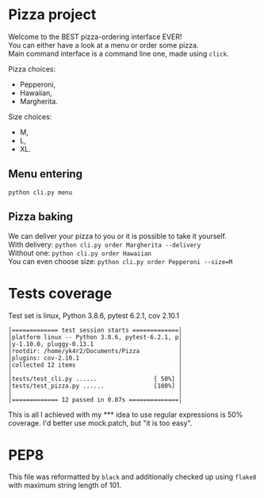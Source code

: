 # Pizza project
Welcome to the BEST pizza-ordering interface EVER!\
You can either have a look at a menu or order some pizza.\
Main command interface is a command line one, made using `click`.

Pizza choices:
- Pepperoni,
- Hawaiian,
- Margherita.

Size choices:
- M,
- L,
- XL.

## Menu entering
`python cli.py menu`

## Pizza baking
We can deliver your pizza to you or it is possible to take it yourself.\
With delivery: `python cli.py order Margherita --delivery`\
Without one: `python cli.py order Hawaiian`\
You can even choose size: `python cli.py order Pepperoni --size=M`

# Tests coverage

Test set is linux, Python 3.8.6, pytest 6.2.1, cov 2.10.1
```
│============= test session starts =============│
│platform linux -- Python 3.8.6, pytest-6.2.1, p│
│y-1.10.0, pluggy-0.13.1                        │
│rootdir: /home/yk4r2/Documents/Pizza           │
│plugins: cov-2.10.1                            │
│collected 12 items                             │
│                                               │
│tests/test_cli.py ......                [ 50%] │
│tests/test_pizza.py ......              [100%] │
│                                               │
│============= 12 passed in 0.07s ==============│
```

This is all I achieved with my *** idea to use regular expressions is 50% coverage. I'd better use mock.patch, but "it is too easy".

# PEP8
This file was reformatted by `black` and additionally checked up using `flake8` with maximum string length of 101.


